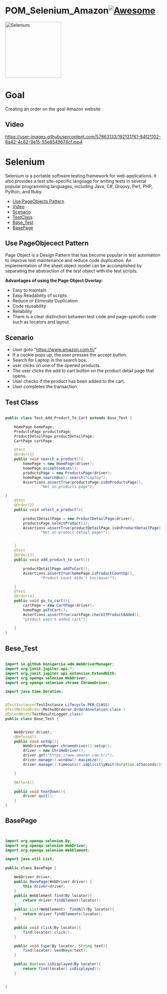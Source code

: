 # POM_Selenium_Amazon[![Awesome](https://cdn.jsdelivr.net/gh/sindresorhus/awesome@d7305f38d29fed78fa85652e3a63e154dd8e8829/media/badge.svg)](https://github.com/sindresorhus/awesome#readme)

<a href="https://selenium.dev"><img src="https://selenium.dev/images/selenium_logo_square_green.png" width="180" alt="Selenium"/></a>

# Goal
Creating an order on the goal Amazon website
## Video



https://user-images.githubusercontent.com/57863133/192131761-84f21102-6a42-4c62-9e15-55e8549674cf.mp4



# Selenium



Selenium is a portable software testing framework for web applications. It also provides a test site-specific language for writing tests in several popular programming languages, including Java, C#, Groovy, Perl, PHP, Python, and Ruby.

  * [Use PageObjects Pattern](#use-pageobjects-pattern)
  * [Video](#Video)
  * [Scenario](#Senaryo)
  * [TestClass](#TesClass)
  * [Base_Test](#Base_Test)
  * [BasePage](#BasePage)
  
 
## Use PageObjecect Pattern

Page Object is a Design Pattern that has become popular in test automation to improve test maintenance and reduce code duplication. An implementation of the sheet object model can be accomplished by separating the abstraction of the test object with the test scripts.

**Advantages of using the Page Object Overlay:**
* Easy to maintain
* Easy Readability of scripts
* Reduce or Eliminate Duplication
* Code reusability
* Reliability
* There is a clear distinction between test code and page-specific code such as locators and layout.


 
## Scenario
* User goto "https://www.amazon.com.tr/"
* If a cookie pops up, the user presses the accept button.
* Search for Laptop in the search box.
* user clicks on one of the opened products.
* The user clicks the add to cart button on the product detail page that opens.
* User checks if the product has been added to the cart.
* User completes the transaction.



## Test Class

```java

public class Test_Add_Product_To_Cart extends Base_Test {

    HomePage homePage;
    ProductsPage productsPage;
    ProductDetailPage productDetailPage;
    CartPage cartPage;

    @Test
    @Order(1)
    public void search_a_product(){
        homePage = new HomePage(driver);
        homePage.acceptCookies();
        productsPage = new ProductsPage(driver);
        homePage.searchBox().search("Laptop");
        Assertions.assertTrue(productsPage.isOnProductsPage(),
                "Not on products page");

}
    @Test
    @Order(2)
    public void select_a_product(){

        productDetailPage = new ProductDetailPage(driver);
        productsPage.selectProduct(1);
        Assertions.assertTrue(productDetailPage.isOnProductDetailPage(),
                "Not on product detail page!");


    }
    @Test
    @Order(3)
    public void add_product_to_cart(){

        productDetailPage.addToCart();
        Assertions.assertTrue(homePage.isProductCountUp(),
                "Product count didn't increase!");

    }
    @Test
    @Order(4)
    public void go_to_cart(){
        cartPage = new CartPage(driver);
        homePage.goToCart();
        Assertions.assertTrue(cartPage.checkIfProductAdded(),
        "product wasn't added cart");

    }
}

```


## Bese_Test

```java

import io.github.bonigarcia.wdm.WebDriverManager;
import org.junit.jupiter.api.*;
import org.junit.jupiter.api.extension.ExtendWith;
import org.openqa.selenium.WebDriver;
import org.openqa.selenium.chrome.ChromeDriver;

import java.time.Duration;


@TestInstance(TestInstance.Lifecycle.PER_CLASS)
@TestMethodOrder(MethodOrderer.OrderAnnotation.class )
@ExtendWith(TestResultLogger.class)
public class Base_Test {


    WebDriver driver;
    @BeforeAll
    public void setUp(){
        WebDriverManager.chromedriver().setup();
        driver = new ChromeDriver();
        driver.get("https://www.amazon.com.tr/");
        driver.manage().window().maximize();
        driver.manage().timeouts().implicitlyWait(Duration.ofSeconds(15));

    }

    @AfterAll

    public void tearDown(){
        driver.quit();
    }
}

```

## BasePage


```java


import org.openqa.selenium.By;
import org.openqa.selenium.WebDriver;
import org.openqa.selenium.WebElement;

import java.util.List;

public class BasePage {

    WebDriver driver;
    public BasePage(WebDriver driver) {
        this.driver=driver;
    }
    public WebElement find(By locator){
        return driver.findElement(locator);
    }
    public List<WebElement>  findAll(By locator){
        return driver.findElements(locator);
    }

    public void click(By locator){
        find(locator).click();
    }

    public void type(By locator, String text){
        find(locator).sendKeys(text);
    }

    public Boolean isDisplayed(By locator){
        return find(locator).isDisplayed();
    }


}


```
